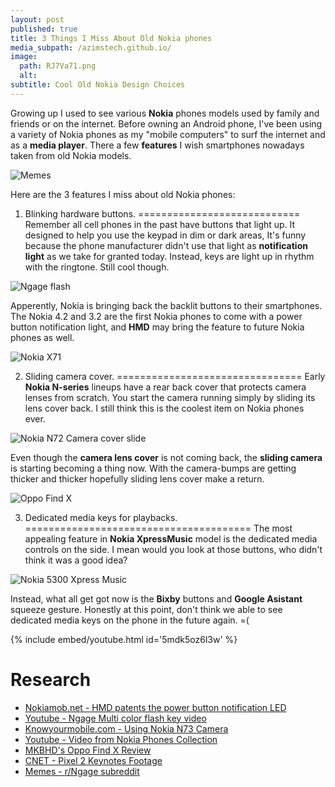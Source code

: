 ```yaml
---
layout: post
published: true
title: 3 Things I Miss About Old Nokia phones
media_subpath: /azimstech.github.io/
image:
  path: RJ7Va71.png
  alt:
subtitle: Cool Old Nokia Design Choices
---
```

Growing up I used to see various **Nokia** phones models used by family and friends or on the internet. Before owning an Android phone, I've been using a variety of Nokia phones as my "mobile computers" to surf the internet and as a **media player**. There a few **features** I wish smartphones nowadays taken from old Nokia models.

![Memes](6jsbcarjzdl21.jpg)

Here are the 3 features I miss about old Nokia phones:


1) Blinking hardware buttons.
============================
Remember all cell phones in the past have buttons that light up. It designed to help you use the keypad in dim or dark areas, It's funny because the phone manufacturer didn't use that light as **notification light** as we take for granted today. Instead, keys are light up in rhythm with the ringtone. Still cool though.

![Ngage flash](eLOG4FU.gif)

Apperently, Nokia is bringing back the backlit buttons to their smartphones. The Nokia 4.2 and 3.2 are the first Nokia phones to come with a power button notification light, and **HMD** may bring the feature to future Nokia phones as well.

![Nokia X71](8YdbUAF.png)

2) Sliding camera cover.
================================
Early **Nokia N-series** lineups have a rear back cover that protects camera lenses from scratch. You start the camera running simply by sliding its lens cover back. I still think this is the coolest item on Nokia phones ever.

![Nokia N72 Camera cover slide](JfokvAr.gif)

Even though the **camera lens cover** is not coming back, the **sliding camera** is starting becoming a thing now. With the camera-bumps are getting thicker and thicker hopefully sliding lens cover make a return.

![Oppo Find X](8Gf950F.gif)

3) Dedicated media keys for playbacks.
=======================================
The most appealing feature in **Nokia XpressMusic** model is the dedicated media controls on the side. I mean would you look at those buttons, who didn't think it was a good idea?

![Nokia 5300 Xpress Music](zLMJteH.gif)

Instead, what all get got now is the **Bixby** buttons and **Google Asistant** squeeze gesture. Honestly at this point, don't think we able to see dedicated media keys on the phone in the future again. =(

{% include embed/youtube.html id='5mdk5oz6l3w' %}

Research
=============
- [Nokiamob.net - HMD patents the power button notification LED](https://nokiamob.net/2019/03/10/hmd-patents-the-power-button-notification-led-as-well-as-designs-of-nokia-4-2-and-210/)
- [Youtube - Ngage Multi color flash key video](https://www.youtube.com/watch?v=uN0wNFwM6yo)
- [Knowyourmobile.com - Using Nokia N73 Camera](https://www.knowyourmobile.com/nokia/n73/2172/using-nokia-n73s-camera)
- [Youtube - Video from Nokia Phones Collection](https://www.youtube.com/channel/UCNDyk1vxD-LOiWNZayhj44A)
- [MKBHD's Oppo Find X Review](https://www.youtube.com/watch?v=GRSfvePdhPA&t=169s)
- [CNET - Pixel 2 Keynotes Footage](https://www.youtube.com/watch?v=5mdk5oz6l3w)
- [Memes - r/Ngage subreddit](https://www.reddit.com/r/ngage/)
